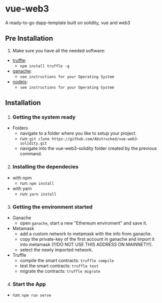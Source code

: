 # vue-web3
A ready-to-go dapp-template built on solidity, vue and web3

## Pre Installation
1. Make sure you have all the needed software:  
  * [truffle](https://www.trufflesuite.com/truffle):
    * `npm install truffle -g`
  * [ganache](https://www.trufflesuite.com/ganache):  
    * `see instructions for your Operating System`
  * [nodejs](https://nodejs.org/en/download/):   
    * `see instructions for your Operating System`
## Installation
1. ### Getting the system ready
  * Folders
    * navigate to a folder where you like to setup your project.
    * run: `git clone https://github.com/Abstrucked/vue-web3-solidity.git`
    * navigate into the vue-web3-solidity folder created by the previous command.
2. ### Installing the dependecies
  * with npm
    * run: `npm install`
  * with yarn
    * run: `yarn install`
3. ### Getting the environment started
  * Ganache
    * open `ganache`, start a new "Ethereum enviroment" and save it.
  * Metamask
    * add a custom network to metamask with the info from ganache.
    * copy the private-key of the first account in ganache and import it into metamask (!!!DO NOT USE THIS ADDRESS ON MAINNET!!!).
    * select the newly imported network.
  * Truffle
    * compile the smart contracts: `truffle compile`
    * test the smart contracts: `truffle test`
    * migrate the contracts: `truffle migrate`
4. ### Start the App
  * run: `npm run serve` 
